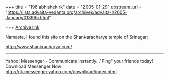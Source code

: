 +++
title = "196 abhishek rk"
date = "2005-01-29"
upstream_url = "https://lists.advaita-vedanta.org/archives/advaita-l/2005-January/013965.html"

+++
[Archive link](https://lists.advaita-vedanta.org/archives/advaita-l/2005-January/013965.html)

Namaste,
I found this site on the Shankaracharya temple of
Srinagar:

http://www.shankracharya.com/


________________________________________________________________________
Yahoo! Messenger - Communicate instantly..."Ping" 
your friends today! Download Messenger Now 
http://uk.messenger.yahoo.com/download/index.html

